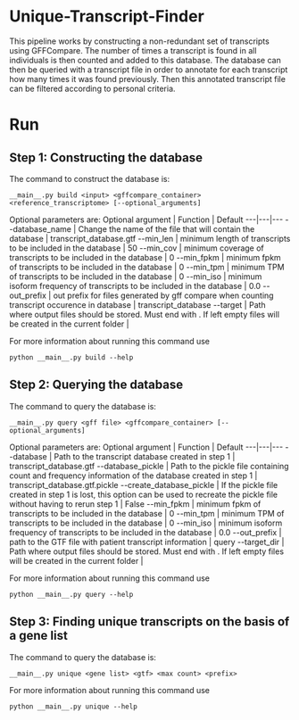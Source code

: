 # Unique-Transcript-Finder

This pipeline works by constructing a non-redundant set of transcripts using GFFCompare. The number of times a transcript is found in all individuals is then counted and added to this database.
The database can then be queried with a transcript file in order to annotate for each transcript how many times it was found previously.
Then this annotated transcript file can be filtered according to personal criteria.
# Run
## Step 1: Constructing the database
The command to construct the database is:
```
__main__.py build <input> <gffcompare_container> <reference_transcriptome> [--optional_arguments]
```

Optional parameters are:
Optional argument | Function | Default
---|---|---
--database_name | Change the name of the file that will contain the database | transcript_database.gtf
--min_len | minimum length of transcripts to be included in the database | 50
--min_cov | minimum coverage of transcripts to be included in the database | 0
--min_fpkm | minimum fpkm of transcripts to be included in the database | 0
--min_tpm | minimum TPM of transcripts to be included in the database | 0
--min_iso | minimum isoform frequency of transcripts to be included in the database | 0.0
--out_prefix | out prefix for files generated by gff compare when counting transcript occurence in database | transcript_database
--target | Path where output files should be stored. Must end with \. If left empty files will be created in the current folder | 

For more information about running this command use
 ```
 python __main__.py build --help 
 ```
## Step 2: Querying the database
The command to query the database is:
```
__main__.py query <gff file> <gffcompare_container> [--optional_arguments]
```

Optional parameters are:
Optional argument | Function | Default
---|---|---
--database | Path to the transcript database created in step 1 | transcript_database.gtf
--database_pickle | Path to the pickle file containing count and frequency information of the database created in step 1 | transcript_database.gtf.pickle
--create_database_pickle | If the pickle file created in step 1 is lost, this option can be used to recreate the pickle file without having to rerun step 1 | False
--min_fpkm | minimum fpkm of transcripts to be included in the database | 0
--min_tpm | minimum TPM of transcripts to be included in the database | 0
--min_iso | minimum isoform frequency of transcripts to be included in the database | 0.0
--out_prefix | path to the GTF file with patient transcript information | query
--target_dir | Path where output files should be stored. Must end with \. If left empty files will be created in the current folder | 

For more information about running this command use
 ```
 python __main__.py query --help 
 ```
 
 ## Step 3: Finding unique transcripts on the basis of a gene list
 
 The command to query the database is:
```
__main__.py unique <gene list> <gtf> <max count> <prefix>
```


For more information about running this command use
 ```
 python __main__.py unique --help 
 ```
 
 
